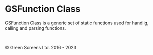 # GSFunction Class
 
GSFunction Class is a generic set of static functions used for handlig, calling and parsing functions.

<br>

&copy; Green Screens Ltd. 2016 - 2023
